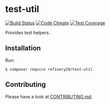 # test-util

[![Build Status](https://travis-ci.org/refinery29/test-util.svg?branch=master)](https://travis-ci.org/refinery29/test-util)
[![Code Climate](https://codeclimate.com/github/refinery29/test-util/badges/gpa.svg)](https://codeclimate.com/github/refinery29/test-util)
[![Test Coverage](https://codeclimate.com/github/refinery29/test-util/badges/coverage.svg)](https://codeclimate.com/github/refinery29/test-util/coverage)

Provides test helpers.

## Installation

Run:

```
$ composer require refinery29/test-util
```

## Contributing

Please have a look at [CONTRIBUTING.md](CONTRIBUTING.md).
